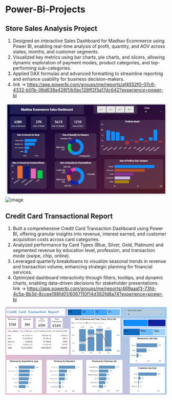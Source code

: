 # Power-Bi-Projects
## Store Sales Analysis Project
1. Designed an interactive Sales Dashboard for Madhav Ecommerce using Power BI, enabling real-time analysis of profit, quantity, and AOV across states, months, and customer segments.
2. Visualized key metrics using bar charts, pie charts, and slicers, allowing dynamic exploration of payment modes, product categories, and top-performing sub-categories.
3. Applied DAX formulas and advanced formatting to streamline reporting and enhance usability for business decision-makers.
4. link -> https://app.powerbi.com/groups/me/reports/af4552f0-07c6-4332-b01b-06d638a428f1/b5bc128ff2f5a17dc642?experience=power-bi
   
![image](https://github.com/Ashish-Sahu12/Data-Analysis-Projects/blob/ba42c8780925a59e9bdf7f78d8d5848ee58cdac4/Screenshot%202025-07-24%20173759.png)
![image]("https://github.com/user-attachments/assets/b3e911cf-b8cf-4f09-87ad-100857eab5b0")


## Credit Card Transactional Report
1. Built a comprehensive Credit Card Transaction Dashboard using Power BI, offering granular insights into revenue, interest earned, and customer acquisition costs across card categories.
2. Analyzed performance by Card Types (Blue, Silver, Gold, Platinum) and segmented revenue by education level, profession, and transaction mode (swipe, chip, online).
3. Leveraged quarterly breakdowns to visualize seasonal trends in revenue and transaction volume, enhancing strategic planning for financial services.
4. Optimized dashboard interactivity through filters, tooltips, and dynamic charts, enabling data-driven decisions for stakeholder presentations.
 link -> https://app.powerbi.com/groups/me/reports/469aaaf3-73fd-4c5a-8b3d-8ccee198fd01/6067110f14d392fd8a74?experience=power-bi

 ![image](https://github.com/Ashish-Sahu12/Data-Analysis-Projects/blob/dc420b2351ed6014e2ef2a2851a6255cfbecad60/Screenshot%202025-07-24%20175538.png)
 
